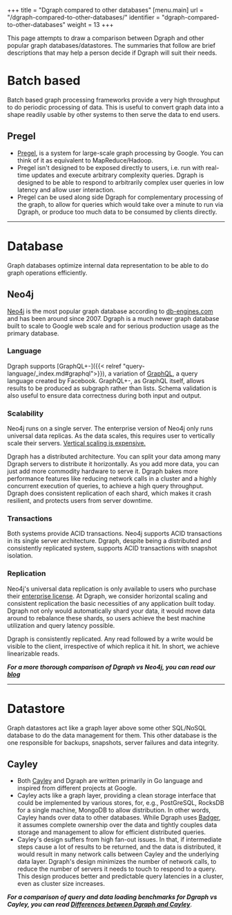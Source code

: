 +++
title = "Dgraph compared to other databases"
[menu.main]
  url = "/dgraph-compared-to-other-databases/"
  identifier = "dgraph-compared-to-other-databases"
  weight = 13
+++

This page attempts to draw a comparison between Dgraph and other popular graph databases/datastores. The summaries that follow are brief descriptions that may help a person decide if Dgraph will suit their needs.

# Batch based
Batch based graph processing frameworks provide a very high throughput to do periodic processing of data. This is useful to convert graph data into a shape readily usable by other systems to then serve the data to end users.

## Pregel
* [Pregel](https://kowshik.github.io/JPregel/pregel_paper.pdf), is a system for large-scale graph processing by Google. You can think of it as equivalent to MapReduce/Hadoop.
* Pregel isn't designed to be exposed directly to users, i.e. run with real-time updates and execute arbitrary complexity queries. Dgraph is designed to be able to respond to arbitrarily complex user queries in low latency and allow user interaction.
* Pregel can be used along side Dgraph for complementary processing of the graph, to allow for queries which would take over a minute to run via Dgraph, or produce too much data to be consumed by clients directly.

---

# Database
Graph databases optimize internal data representation to be able to do graph operations efficiently.

## Neo4j
[Neo4j](https://neo4j.com/) is the most popular graph database according to [db-engines.com](http://db-engines.com/en/ranking/graph+dbms) and has been around since 2007. Dgraph is a much newer graph database built to scale to Google web scale and for serious production usage as the primary database.

### Language

Dgraph supports [GraphQL+-]({{< relref "query-language/_index.md#graphql">}}),
a variation of [GraphQL](https://graphql.org/), a query language created by
Facebook. 
GraphQL+-, as GraphQL itself, allows results to be produced as subgraph rather than lists.
Schema validation is also useful to ensure data correctness during both input and output.

### Scalability

Neo4j runs on a single server. The enterprise version of Neo4j only runs
universal data replicas. As the data scales, this requires user to vertically
scale their servers. [Vertical scaling is expensive.][vert]

Dgraph has a distributed architecture. You can split your data among many Dgraph
servers to distribute it horizontally. As you add more data, you can just add
more commodity hardware to serve it. Dgraph bakes more performance features like
reducing network calls in a cluster and a highly concurrent execution of
queries, to achieve a high query throughput. Dgraph does consistent replication
of each shard, which makes it crash resilient, and protects users from server
downtime.

[vert]: https://blog.openshift.com/best-practices-for-horizontal-application-scaling/

### Transactions

Both systems provide ACID transactions. Neo4j supports ACID transactions in its
single server architecture. Dgraph, despite being a distributed and consistently
replicated system, supports ACID transactions with snapshot isolation.

### Replication

Neo4j's universal data replication is only available to users who purchase their
[enterprise license][neo4je]. At Dgraph, we consider horizontal scaling and
consistent replication the basic necessities of any application built today.
Dgraph not only would automatically shard your data, it would move data around
to rebalance these shards, so users achieve the best machine utilization and
query latency possible.

Dgraph is consistently replicated. Any read followed by a write would be visible
to the client, irrespective of which replica it hit. In short, we achieve
linearizable reads.

[neo4je]: https://neo4j.com/subscriptions/#editions

***For a more thorough comparison of Dgraph vs Neo4j, you can read our [blog](https://open.dgraph.io/post/benchmark-neo4j)***

---

# Datastore
Graph datastores act like a graph layer above some other SQL/NoSQL database to do the data management for them. This other database is the one responsible for backups, snapshots, server failures and data integrity.

## Cayley
* Both [Cayley](https://cayley.io/) and Dgraph are written primarily in Go language and inspired from different projects at Google.
* Cayley acts like a graph layer, providing a clean storage interface that could be implemented by various stores, for, e.g., PostGreSQL, RocksDB for a single machine, MongoDB to allow distribution. In other words, Cayley hands over data to other databases. While Dgraph uses [Badger](https://github.com/dgraph-io/badger), it assumes complete ownership over the data and tightly couples data storage and management to allow for efficient distributed queries.
* Cayley's design suffers from high fan-out issues. In that, if intermediate steps cause a lot of results to be returned, and the data is distributed, it would result in many network calls between Cayley and the underlying data layer. Dgraph's design minimizes the number of network calls, to reduce the number of servers it needs to touch to respond to a query. This design produces better and predictable query latencies in a cluster, even as cluster size increases.

***For a comparison of query and data loading benchmarks for Dgraph vs Cayley, you can read [Differences between Dgraph and Cayley](https://discuss.dgraph.io/t/differences-between-dgraph-and-cayley/23/3)***.
